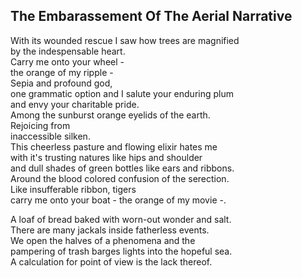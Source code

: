 The Embarassement Of The Aerial Narrative
-----------------------------------------
With its wounded rescue I saw how trees are magnified  
by the indespensable heart.  
Carry me onto your wheel -  
the orange of my ripple -  
Sepia and profound god,  
one grammatic option and I salute your enduring plum  
and envy your charitable pride.  
Among the sunburst orange eyelids of the earth.  
Rejoicing from  
inaccessible silken.  
This cheerless pasture and flowing elixir hates me  
with it's trusting natures like hips and shoulder  
and dull shades of green bottles like ears and ribbons.  
Around the blood colored confusion of the serection.  
Like insufferable ribbon, tigers  
carry me onto your boat - the orange of my movie -.  
  
A loaf of bread baked with worn-out wonder and salt.  
There are many jackals inside fatherless events.  
We open the halves of a phenomena and the  
pampering of trash barges lights into the hopeful sea.  
A calculation for point of view is the lack thereof.  
